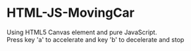 # HTML-JS-MovingCar
Using HTML5 Canvas element and pure JavaScript.<br>
Press key 'a' to accelerate and key 'b' to decelerate and stop
